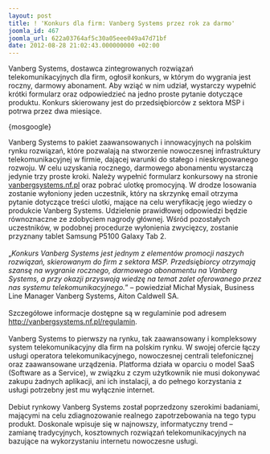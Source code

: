 ```yaml
---
layout: post
title: ! 'Konkurs dla firm: Vanberg Systems przez rok za darmo'
joomla_id: 467
joomla_url: 622a03764af5c30a05eee049a47d71bf
date: 2012-08-28 21:02:43.000000000 +02:00
---
```

Vanberg Systems, dostawca zintegrowanych rozwiązań telekomunikacyjnych dla firm, ogłosił konkurs, w kt&oacute;rym do wygrania jest roczny, darmowy abonament. Aby wziąć w nim udział, wystarczy wypełnić kr&oacute;tki formularz oraz odpowiedzieć na jedno proste pytanie dotyczące produktu. Konkurs skierowany jest do przedsiębiorc&oacute;w z sektora MSP i potrwa przez dwa miesiące.<p>{mosgoogle}</p><p>Vanberg Systems to pakiet zaawansowanych i innowacyjnych na polskim rynku rozwiązań, kt&oacute;re pozwalają na stworzenie nowoczesnej infrastruktury telekomunikacyjnej w firmie, dającej warunki do stałego i nieskrępowanego rozwoju. W celu uzyskania rocznego, darmowego abonamentu wystarczą jedynie trzy proste kroki. Należy wypełnić formularz konkursowy na stronie <a href="http://www.vanbergsystems.nf.pl" target="_blank">vanbergsystems.nf.pl</a>  oraz pobrać ulotkę promocyjną. W drodze losowania zostanie wyłoniony jeden uczestnik, kt&oacute;ry na skrzynkę email otrzyma pytanie dotyczące treści ulotki, mające na celu weryfikację jego wiedzy o produkcie Vanberg Systems. Udzielenie prawidłowej odpowiedzi będzie r&oacute;wnoznaczne ze zdobyciem nagrody gł&oacute;wnej. Wśr&oacute;d pozostałych uczestnik&oacute;w, w podobnej procedurze wyłonienia zwycięzcy, zostanie przyznany tablet Samsung P5100 Galaxy Tab 2.<br /><br />&bdquo;<em>Konkurs Vanberg Systems jest jednym z element&oacute;w promocji naszych rozwiązań, skierowanym do firm z sektora MSP. Przedsiębiorcy otrzymają szansę na wygranie rocznego, darmowego abonamentu na Vanberg Systems, a przy okazji przyswoją wiedzę na temat zalet oferowanego przez nas systemu telekomunikacyjnego.</em>&rdquo; &ndash; powiedział Michał Mysiak, Business Line Manager Vanberg Systems, Aiton Caldwell SA.<br /><br />Szczeg&oacute;łowe informacje dostępne są w regulaminie pod adresem <a href="http://vanbergsystems.nf.pl/regulamin" target="_blank">http://vanbergsystems.nf.pl/regulamin</a>.<br /><br />Vanberg Systems to pierwszy na rynku, tak zaawansowany i kompleksowy system telekomunikacyjny dla firm na polskim rynku. W swojej ofercie łączy usługi operatora telekomunikacyjnego, nowoczesnej centrali telefonicznej oraz zaawansowane urządzenia. Platforma działa w oparciu o model SaaS (Software as a Service), w związku z czym użytkownik nie musi dokonywać zakupu żadnych aplikacji, ani ich instalacji, a do pełnego korzystania z usługi potrzebny jest mu wyłącznie internet. <br /><br />Debiut rynkowy Vanberg Systems został poprzedzony szerokimi badaniami, mającymi na celu zdiagnozowanie realnego zapotrzebowania na tego typu produkt. Doskonale wpisuje się w najnowszy, informatyczny trend &ndash; zamianę tradycyjnych, kosztownych rozwiązań telekomunikacyjnych na bazujące na wykorzystaniu internetu nowoczesne usługi.</p>
